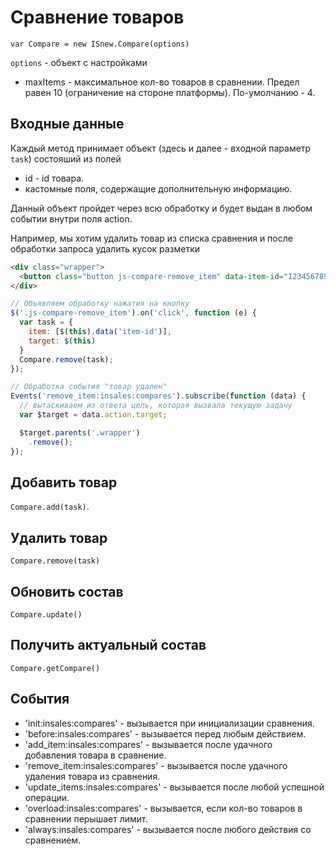 # Сравнение товаров

`var Compare = new ISnew.Compare(options)`

`options` - объект с настройками

* maxItems - максимальное кол-во товаров в сравнении. Предел равен 10 (ограничение на стороне платформы). По-умолчанию - 4.

## Входные данные

Каждый метод принимает объект (здесь и далее - входной параметр `task`) состояший из полей

* id - id товара.
* кастомные поля, содержащие дополнительную информацию.

Данный объект пройдет через всю обработку и будет выдан в любом событии внутри поля action.

Например, мы хотим удалить товар из списка сравнения и после обработки запроса удалить кусок разметки

````html
<div class="wrapper">
  <button class="button js-compare-remove_item" data-item-id="123456789">Удали меня!</button>
</div>
````

````javascript
// Объявляем обработку нажатия на кнопку
$('.js-compare-remove_item').on('click', function (e) {
  var task = {
    item: [$(this).data('item-id')],
    target: $(this)
  }
  Compare.remove(task);
});

// Обработка события "товар удален"
Events('remove_item:insales:compares').subscribe(function (data) {
  // вытаскиваем из ответа цель, которая вызвала текущую задачу
  var $target = data.action.target;

  $target.parents('.wrapper')
    .remove();
});
````

## Добавить товар

`Compare.add(task)`.

## Удалить товар

`Compare.remove(task)`

## Обновить состав

`Compare.update()`

## Получить актуальный состав

`Compare.getCompare()`

## События

* 'init:insales:compares' - вызывается при инициализации сравнения.
* 'before:insales:compares' - вызывается перед любым действием.
* 'add_item:insales:compares' - вызывается после удачного добавления товара в сравнение.
* 'remove_item:insales:compares' - вызывается после удачного удаления товара из сравнения.
* 'update_items:insales:compares' - вызывается после любой успешной операции.
* 'overload:insales:compares' - вызывается, если кол-во товаров в сравнении перышает лимит.
* 'always:insales:compares' - вызывается после любого действия со сравнением.